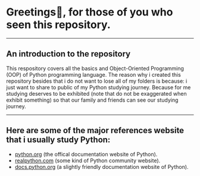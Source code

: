 <h1>Greetings👋, for those of you who seen this repository.</h1>
<hr>
<h2>An introduction to the repository</h2>
<p>This respository covers all the basics and Object-Oriented Programming (OOP) of Python programming language. The reason why i created this repository besides that i do not want to lose all of my folders is because: i just want to share to public of my Python studying journey. Because for me studying deserves to be exhibited (note that do not be exaggerated when exhibit something) so that our family and friends can see our studying journey.</p>
<hr>
<h2>Here are some of the major references website that i usually study Python:</h2>
<ul>
    <li><a href="https://python.org">python.org</a> (the offical documentation website of Python).</li>
    <li><a href="https://realpython.com">realpython.com</a> (some kind of Python community website).</li>
    <li><a href="https://docs.python.org">docs.python.org</a> (a slightly friendly documentation website of Python).</li>
</ul>
